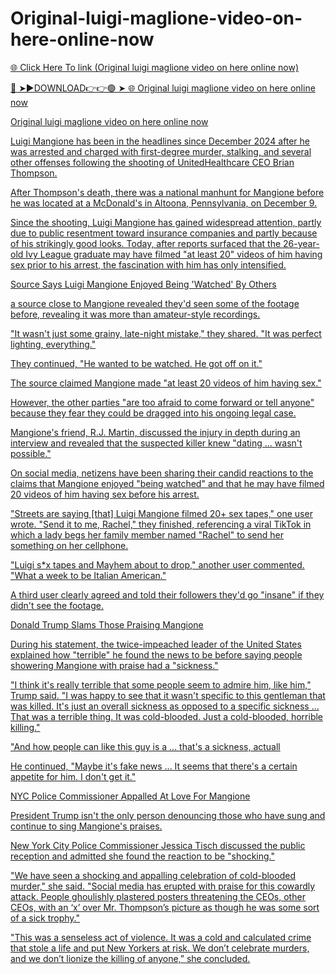 # Original-luigi-maglione-video-on-here-online-now

<a href="https://skyhighway.sbs/ykijtiog"> 🌐 Click Here To link (Original luigi maglione video on here online now)

🔴 ➤►DOWNLOAD👉👉🟢 ➤  <a href="https://skyhighway.sbs/ykijtiog"> 🌐 Original luigi maglione video on here online now

Original luigi maglione video on here online now

Luigi Mangione has been in the headlines since December 2024 after he was arrested and charged with first-degree murder, stalking, and several other offenses following the shooting of UnitedHealthcare CEO Brian Thompson.

After Thompson's death, there was a national manhunt for Mangione before he was located at a McDonald's in Altoona, Pennsylvania, on December 9.

Since the shooting, Luigi Mangione has gained widespread attention, partly due to public resentment toward insurance companies and partly because of his strikingly good looks. Today, after reports surfaced that the 26-year-old Ivy League graduate may have filmed "at least 20" videos of him having sex prior to his arrest, the fascination with him has only intensified.

Source Says Luigi Mangione Enjoyed Being 'Watched' By Others

a source close to Mangione revealed they'd seen some of the footage before, revealing it was more than amateur-style recordings.

"It wasn't just some grainy, late-night mistake," they shared. "It was perfect lighting, everything."

They continued, "He wanted to be watched. He got off on it."

The source claimed Mangione made "at least 20 videos of him having sex."

However, the other parties "are too afraid to come forward or tell anyone" because they fear they could be dragged into his ongoing legal case.

Mangione's friend, R.J. Martin, discussed the injury in depth during an interview and revealed that the suspected killer knew "dating ... wasn't possible."

On social media, netizens have been sharing their candid reactions to the claims that Mangione enjoyed "being watched" and that he may have filmed 20 videos of him having sex before his arrest.

"Streets are saying [that] Luigi Mangione filmed 20+ sex tapes," one user wrote. "Send it to me, Rachel," they finished, referencing a viral TikTok in which a lady begs her family member named "Rachel" to send her something on her cellphone.

"Luigi s*x tapes and Mayhem about to drop," another user commented. "What a week to be Italian American."

A third user clearly agreed and told their followers they'd go "insane" if they didn't see the footage.

Donald Trump Slams Those Praising Mangione

During his statement, the twice-impeached leader of the United States explained how "terrible" he found the news to be before saying people showering Mangione with praise had a "sickness."

"I think it's really terrible that some people seem to admire him, like him," Trump said. "I was happy to see that it wasn't specific to this gentleman that was killed. It's just an overall sickness as opposed to a specific sickness ... That was a terrible thing. It was cold-blooded. Just a cold-blooded, horrible killing."

"And how people can like this guy is a ... that's a sickness, actuall

He continued, "Maybe it's fake news ... It seems that there's a certain appetite for him. I don't get it."

NYC Police Commissioner Appalled At Love For Mangione

President Trump isn't the only person denouncing those who have sung and continue to sing Mangione's praises.

New York City Police Commissioner Jessica Tisch discussed the public reception and admitted she found the reaction to be "shocking."

"We have seen a shocking and appalling celebration of cold-blooded murder," she said. "Social media has erupted with praise for this cowardly attack. People ghoulishly plastered posters threatening the CEOs, other CEOs, with an ‘x’ over Mr. Thompson’s picture as though he was some sort of a sick trophy."

"This was a senseless act of violence. It was a cold and calculated crime that stole a life and put New Yorkers at risk. We don’t celebrate murders, and we don’t lionize the killing of anyone,” she concluded.
